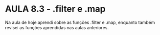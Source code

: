 # AULA 8.3 - .filter e .map

Na aula de hoje aprendi sobre as funções .filter e .map, enquanto também revisei as funções aprendidas nas aulas anteriores.